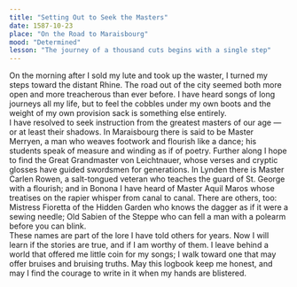 ```yaml
---
title: "Setting Out to Seek the Masters"
date: 1587-10-23
place: "On the Road to Maraisbourg"
mood: "Determined"
lesson: "The journey of a thousand cuts begins with a single step"
---
```


On the morning after I sold my lute and took up the waster, I turned my steps toward the distant Rhine. The road out of the city seemed both more open and more treacherous than ever before. I have heard songs of long journeys all my life, but to feel the cobbles under my own boots and the weight of my own provision sack is something else entirely.  
I have resolved to seek instruction from the greatest masters of our age — or at least their shadows. In Maraisbourg there is said to be Master Merryen, a man who weaves footwork and flourish like a dance; his students speak of measure and winding as if of poetry. Further along I hope to find the Great Grandmaster von Leichtnauer, whose verses and cryptic glosses have guided swordsmen for generations. In Lynden there is Master Carlen Rowen, a salt-tongued veteran who teaches the guard of St. George with a flourish; and in Bonona I have heard of Master Aquil Maros whose treatises on the rapier whisper from canal to canal. There are others, too: Mistress Fioretta of the Hidden Garden who knows the dagger as if it were a sewing needle; Old Sabien of the Steppe who can fell a man with a polearm before you can blink.  
These names are part of the lore I have told others for years. Now I will learn if the stories are true, and if I am worthy of them. I leave behind a world that offered me little coin for my songs; I walk toward one that may offer bruises and bruising truths. May this logbook keep me honest, and may I find the courage to write in it when my hands are blistered.
